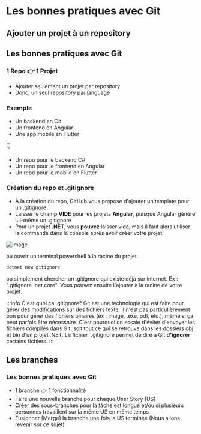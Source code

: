 # Les bonnes pratiques avec Git

## Ajouter un projet à un repository

## Les bonnes pratiques avec Git

### 1 Repo 👉 1 Projet

- Ajouter seulement un projet par repository
- Donc, un seul repository par language

### Exemple

- Un backend en C#
- Un frontend en Angular
- Une app mobile en Flutter

👇

- Un repo pour le backend C#
- Un repo pour le frontend en Angular
- Un repo pour le mobile en Flutter

### Création du repo et .gitignore

- À la création du repo, GitHub vous propose d'ajouter un template pour un .gitignore
- Laisser le champ **VIDE** pour les projets **Angular**, puisque Angular génère lui-même un .gitignore
- Pour un projet **.NET**, vous **pouvez** laisser vide, mais il faut alors utiliser la commande dans la console après avoir créer votre projet.

![image](/img/infos/creationProjetGitHub.png)

ou ouvrir un terminal powershell à la racine du projet :

```powershell
dotnet new gitignore
```

ou simplement chercher un .gitignore qui existe déjà sur internet. Ex : ".gitignore .net core". Vous pouvez ensuite l'ajouter à la racine de votre projet.

:::info C'est quoi ça .gitignore?
Git est une technologie qui est faite pour gérer des modifications sur des fichiers texte. Il n'est pas particulièrement bon pour gérer des fichiers binaires (ex : image, .exe, pdf, etc.), même si ça peut parfois être nécessaire. C'est pourquoi on essaie d'éviter d'envoyer les fichiers compilés dans Git, soit tout ce qui se retrouve dans les dossiers obj et bin d'un projet .NET. Le fichier `.gitignore permet de dire à Git **d'ignorer** certains fichiers.
:::

## Les branches

### Les bonnes pratiques avec Git

- 1 branche 👉 1 fonctionnalité
- Faire une nouvelle branche pour chaque User Story (US)
- Créer des sous-branches pour la tâche est longue et/ou si plusieurs personnes travaillent sur la même US en même temps
- Fusionner (Merge) la branche une fois la US terminée (Nous allons revenir sur ce sujet)
